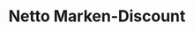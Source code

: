 ---
title: "Netto Marken-Discount"
url: /coburg/netto-marken-discount-callenberger-strasse/
shop: Supermarkt
---